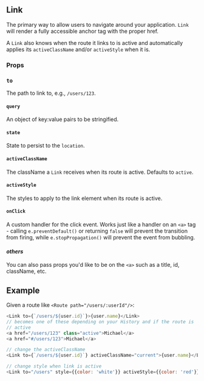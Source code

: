## Link

The primary way to allow users to navigate around your application.
`Link` will render a fully accessible anchor tag with the proper href.

A `Link` also knows when the route it links to is active and automatically
applies its `activeClassName` and/or `activeStyle` when it is.

### Props

### `to`

The path to link to, e.g., `/users/123`.

#### `query`

An object of key:value pairs to be stringified.

#### `state`

State to persist to the `location`.

#### `activeClassName`

The className a `Link` receives when its route is active. Defaults to `active`.

#### `activeStyle`

The styles to apply to the link element when its route is active.

#### `onClick`

A custom handler for the click event. Works just like a handler on an `<a>`
tag - calling `e.preventDefault()` or returning `false` will prevent the
transition from firing, while `e.stopPropagation()` will prevent the event
from bubbling.

#### *others*

You can also pass props you'd like to be on the `<a>` such as a title, id, className, etc.

Example
-------

Given a route like `<Route path="/users/:userId"/>`:

```js
<Link to={`/users/${user.id}`}>{user.name}</Link>
// becomes one of these depending on your History and if the route is
// active
<a href="/users/123" class="active">Michael</a>
<a href="#/users/123">Michael</a>

// change the activeClassName
<Link to={`/users/${user.id}`} activeClassName="current">{user.name}</Link>

// change style when link is active
<Link to="/users" style={{color: 'white'}} activeStyle={{color: 'red'}}>Users</Link>
```

